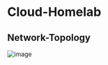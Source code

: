 # Cloud-Homelab

## Network-Topology
![image](https://github.com/user-attachments/assets/431d73be-0b0a-4a5f-bcf8-07ef342eff0c)
